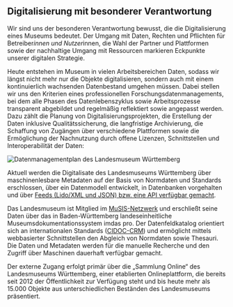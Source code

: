 ## Digitalisierung mit besonderer Verantwortung 

Wir sind uns der besonderen Verantwortung bewusst, die die Digitalisierung eines Museums bedeutet. Der Umgang mit Daten, Rechten und Pflichten für Betreiber*innen und Nutzer*innen, die Wahl der Partner und Plattformen sowie der nachhaltige Umgang mit Ressourcen markieren Eckpunkte unserer digitalen Strategie.

Heute entstehen im Museum in vielen Arbeitsbereichen Daten, sodass wir längst nicht mehr nur die Objekte digitalisieren, sondern auch mit einem kontinuierlich wachsenden Datenbestand umgehen müssen. Dabei stellen wir uns den Kriterien eines professionellen Forschungsdatenmanagements, bei dem alle Phasen des Datenlebenszyklus sowie Arbeitsprozesse transparent abgebildet und regelmäßig reflektiert sowie angepasst werden. Dazu zählt die Planung von Digitalisierungsprojekten, die Erstellung der Daten inklusive Qualitätssicherung, die langfristige Archivierung, die Schaffung von Zugängen über verschiedene Plattformen sowie die Ermöglichung der Nachnutzung durch offene Lizenzen, Schnittstellen und Interoperabilität der Daten:

![Datenmanagementplan des Landesmuseum Württemberg](https://blog.landesmuseum-stuttgart.de/wp-content/uploads/2021/05/Datenlebenszyklus-LMW_Version1_211104-1536x1047.jpg)

Aktuell werden die Digitalisate des Landesmuseums Württemberg über maschinenlesbare Metadaten auf der Basis von Normdaten und Standards erschlossen, über ein Datenmodell entwickelt, in Datenbanken vorgehalten und über [Feeds (Lido/XML und JSON) bzw. eine API verfügbar gemacht](https://www.landesmuseum-stuttgart.de/sammlung/sammlung-online/).

Das Landesmuseum ist Mitglied im [MuSIS-Netzwerk](https://www.musis-service.de/) und erschließt seine Daten über das in Baden-Württemberg landeseinheitliche Museumsdokumentationssystem imdas pro. Der Datenfeldkatalog orientiert sich an internationalen Standards ([CIDOC-CRM](https://www.cidoc-crm.org/)) und ermöglicht mittels webbasierter Schnittstellen den Abgleich von Normdaten sowie Thesauri. Die Daten und Metadaten werden für die manuelle Recherche und den Zugriff über Maschinen dauerhaft verfügbar gemacht.

Der externe Zugang erfolgt primär über die „Sammlung Online“ des Landesmuseums Württemberg, einer etablierten Onlineplattform, die bereits seit 2012 der Öffentlichkeit zur Verfügung steht und bis heute mehr als 15.000 Objekte aus unterschiedlichen Beständen des Landesmuseums präsentiert.
